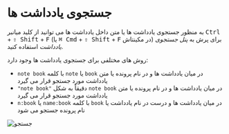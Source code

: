 # جستجوی یادداشت ها

به منظور جستجوی یادداشت ها یا متن داخل یادداشت ها می توانید از کلید میانبر <kbd>Ctrl</kbd> + <kbd>⇧ Shift</kbd> + <kbd>F</kbd> (یا <kbd>⌘ Cmd</kbd> + <kbd>⇧ Shift</kbd> + <kbd>F</kbd> در مکینتاش) برای پرش به _پنل جستجوی یادداشت_ استفاده کنید.

روش های مختلفی برای جستجوی یادداشت ها وجود دارد:

- `note book` با کلمه `note` یا `book` در میان یادداشت ها و در نام پرونده یا متن یادداشت مورد جستجو قرار می گیرد
- `"note book"` دقیقاً به شکل `note book` در میان یادداشت ها و در نام پرونده یا متن یادداشت مورد جستجو قرار می گیرد
- `n:book` یا `name:book` با کلمه `book` در میان یادداشت ها و درست در نام یادداشت یا نام پرونده جستجو می شود

![جستجو](/img/searching.png)
